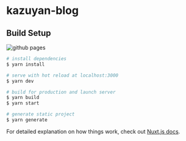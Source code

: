 # kazuyan-blog

## Build Setup

![github pages](https://github.com/kazuki-komori/kazuyan-blog/workflows/github%20pages/badge.svg)

```bash
# install dependencies
$ yarn install

# serve with hot reload at localhost:3000
$ yarn dev

# build for production and launch server
$ yarn build
$ yarn start

# generate static project
$ yarn generate
```

For detailed explanation on how things work, check out [Nuxt.js docs](https://nuxtjs.org).
